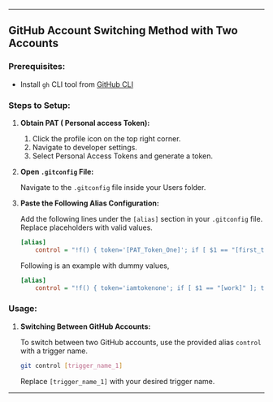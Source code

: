 
---

## GitHub Account Switching Method with Two Accounts

### Prerequisites:
- Install `gh` CLI tool from [GitHub CLI](https://cli.github.com/)

### Steps to Setup:

1. **Obtain PAT ( Personal access Token):**

    1. Click the profile icon on the top right corner.
    2. Navigate to developer settings.
    3. Select Personal Access Tokens and generate a token.

3. **Open `.gitconfig` File:**

   Navigate to the `.gitconfig` file inside your Users folder.

4. **Paste the Following Alias Configuration:**

   Add the following lines under the `[alias]` section in your `.gitconfig` file. Replace placeholders with valid values.

   ```ini
   [alias]
       control = "!f() { token='[PAT_Token_One]'; if [ $1 == "[first_trigger_name]" ]; then token='[PAT_Token_One]'; fi; echo $token | gh auth login --with-token; gh auth setup-git; }; f"
   ```
   Following is an example with dummy values,
    ```ini
    [alias]
        control = "!f() { token='iamtokenone'; if [ $1 == "[work]" ]; then token='iamtokentwo'; fi; echo $token | gh auth login --with-token; gh auth setup-git; }; f"
    ```

### Usage:

1. **Switching Between GitHub Accounts:**

   To switch between two GitHub accounts, use the provided alias `control` with a trigger name.

   ```bash
   git control [trigger_name_1]
   ```

   Replace `[trigger_name_1]` with your desired trigger name.

---
